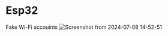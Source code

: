 # Esp32
Fake Wi-Fi accouints
![Screenshot from 2024-07-08 14-52-51](https://github.com/MartinHovhannisyan/Esp32/assets/141730221/9cde23c9-b61b-4098-9882-55f149285550)
